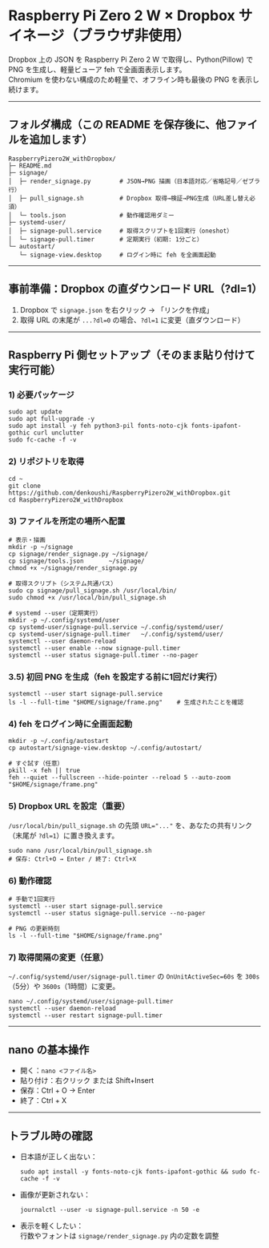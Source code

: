 # Raspberry Pi Zero 2 W × Dropbox サイネージ（ブラウザ非使用）

Dropbox 上の JSON を Raspberry Pi Zero 2 W で取得し、Python(Pillow) で PNG を生成し、軽量ビューア feh で全画面表示します。  
Chromium を使わない構成のため軽量で、オフライン時も最後の PNG を表示し続けます。

---

## フォルダ構成（この README を保存後に、他ファイルを追加します）

    RaspberryPizero2W_withDropbox/
    ├─ README.md
    ├─ signage/
    │  ├─ render_signage.py        # JSON→PNG 描画（日本語対応／省略記号／ゼブラ行）
    │  ├─ pull_signage.sh          # Dropbox 取得→検証→PNG生成（URL差し替え必須）
    │  └─ tools.json               # 動作確認用ダミー
    ├─ systemd-user/
    │  ├─ signage-pull.service     # 取得スクリプトを1回実行（oneshot）
    │  └─ signage-pull.timer       # 定期実行（初期: 1分ごと）
    └─ autostart/
       └─ signage-view.desktop     # ログイン時に feh を全画面起動

---

## 事前準備：Dropbox の直ダウンロード URL（?dl=1）
1. Dropbox で `signage.json` を右クリック → 「リンクを作成」  
2. 取得 URL の末尾が `...?dl=0` の場合、`?dl=1` に変更（直ダウンロード）

---

## Raspberry Pi 側セットアップ（そのまま貼り付けて実行可能）

### 1) 必要パッケージ
    sudo apt update
    sudo apt full-upgrade -y
    sudo apt install -y feh python3-pil fonts-noto-cjk fonts-ipafont-gothic curl unclutter
    sudo fc-cache -f -v

### 2) リポジトリを取得
    cd ~
    git clone https://github.com/denkoushi/RaspberryPizero2W_withDropbox.git
    cd RaspberryPizero2W_withDropbox

### 3) ファイルを所定の場所へ配置
    # 表示・描画
    mkdir -p ~/signage
    cp signage/render_signage.py ~/signage/
    cp signage/tools.json       ~/signage/
    chmod +x ~/signage/render_signage.py

    # 取得スクリプト（システム共通パス）
    sudo cp signage/pull_signage.sh /usr/local/bin/
    sudo chmod +x /usr/local/bin/pull_signage.sh

    # systemd --user（定期実行）
    mkdir -p ~/.config/systemd/user
    cp systemd-user/signage-pull.service ~/.config/systemd/user/
    cp systemd-user/signage-pull.timer   ~/.config/systemd/user/
    systemctl --user daemon-reload
    systemctl --user enable --now signage-pull.timer
    systemctl --user status signage-pull.timer --no-pager

### 3.5) 初回 PNG を生成（feh を設定する前に1回だけ実行）
    systemctl --user start signage-pull.service
    ls -l --full-time "$HOME/signage/frame.png"    # 生成されたことを確認

### 4) feh をログイン時に全画面起動
    mkdir -p ~/.config/autostart
    cp autostart/signage-view.desktop ~/.config/autostart/

    # すぐ試す（任意）
    pkill -x feh || true
    feh --quiet --fullscreen --hide-pointer --reload 5 --auto-zoom "$HOME/signage/frame.png"

### 5) Dropbox URL を設定（重要）
`/usr/local/bin/pull_signage.sh` の先頭 `URL="..."` を、あなたの共有リンク（末尾が `?dl=1`）に置き換えます。

    sudo nano /usr/local/bin/pull_signage.sh
    # 保存: Ctrl+O → Enter / 終了: Ctrl+X

### 6) 動作確認
    # 手動で1回実行
    systemctl --user start signage-pull.service
    systemctl --user status signage-pull.service --no-pager

    # PNG の更新時刻
    ls -l --full-time "$HOME/signage/frame.png"

### 7) 取得間隔の変更（任意）
`~/.config/systemd/user/signage-pull.timer` の `OnUnitActiveSec=60s` を `300s`（5分）や `3600s`（1時間）に変更。

    nano ~/.config/systemd/user/signage-pull.timer
    systemctl --user daemon-reload
    systemctl --user restart signage-pull.timer

---

## nano の基本操作
- 開く：`nano <ファイル名>`  
- 貼り付け：右クリック または Shift+Insert  
- 保存：Ctrl + O → Enter  
- 終了：Ctrl + X  

---

## トラブル時の確認
- 日本語が正しく出ない：
  
      sudo apt install -y fonts-noto-cjk fonts-ipafont-gothic && sudo fc-cache -f -v

- 画像が更新されない：
  
      journalctl --user -u signage-pull.service -n 50 -e

- 表示を軽くしたい：  
  行数やフォントは `signage/render_signage.py` 内の定数を調整
